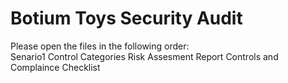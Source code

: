 #                                                                                     Botium Toys Security Audit 



Please open the files in the following order:  
Senario1              Control Categories         Risk Assesment Report        Controls and Complaince Checklist 
